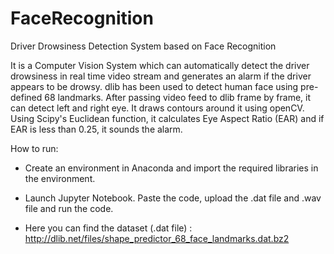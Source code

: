 # FaceRecognition
Driver Drowsiness Detection System based on Face Recognition

It is a Computer Vision System which can automatically detect the driver drowsiness in real time video stream and generates an alarm if the driver appears to be drowsy. dlib has been used to detect human face using pre-defined 68 landmarks. After passing video feed to dlib frame by frame, it can detect left and right eye. It draws contours around it using openCV. Using Scipy's Euclidean function, it calculates Eye Aspect Ratio (EAR) and if EAR is less than 0.25, it sounds the alarm.

How to run:

* Create an environment in Anaconda and import the required libraries in the environment.

* Launch Jupyter Notebook. Paste the code, upload the .dat file and .wav file and run the code.

* Here you can find the dataset (.dat file) : http://dlib.net/files/shape_predictor_68_face_landmarks.dat.bz2
